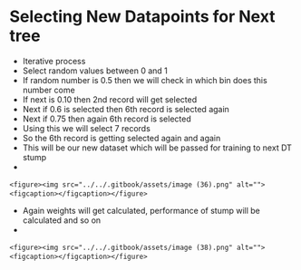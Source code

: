 # Selecting New Datapoints for Next tree

* &#x20;Iterative process
* Select random values between 0 and 1
* If random number is 0.5 then we will check in which bin does this number come
* If next is 0.10 then 2nd record will get selected
* Next if 0.6 is selected then 6th record is selected again
* Next if 0.75 then again 6th record is selected
* Using this we will select 7 records
* So the 6th record is getting selected again and again
* This will be our new dataset which will be passed for training to next DT stump
*

    <figure><img src="../../.gitbook/assets/image (36).png" alt=""><figcaption></figcaption></figure>
* &#x20;Again weights will get calculated, performance of stump will be calculated and so on
*

    <figure><img src="../../.gitbook/assets/image (38).png" alt=""><figcaption></figcaption></figure>
